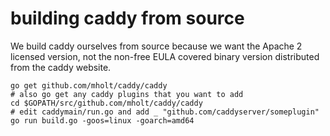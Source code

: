 # building caddy from source

We build caddy ourselves from source because we want
the Apache 2 licensed version, not the non-free EULA
covered binary version distributed from the caddy website.


    go get github.com/mholt/caddy/caddy
    # also go get any caddy plugins that you want to add
    cd $GOPATH/src/github.com/mholt/caddy/caddy
    # edit caddymain/run.go and add _ "github.com/caddyserver/someplugin"
    go run build.go -goos=linux -goarch=amd64
